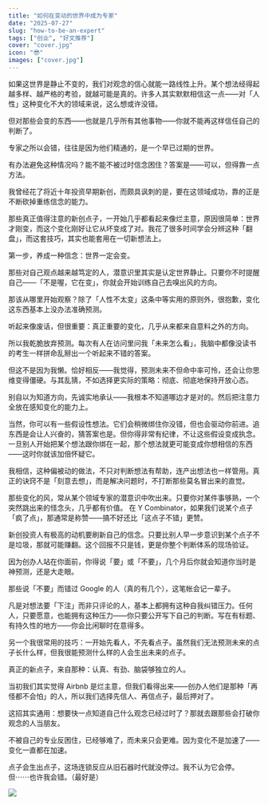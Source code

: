 ```yaml
---
title: "如何在变动的世界中成为专家"
date: "2025-07-27"
slug: "how-to-be-an-expert"
tags: ["创业", "好文推荐"]
cover: "cover.jpg"
icon: "😎"
images: ["cover.jpg"]
---
```

如果这世界是静止不变的，我们对观念的信心就能一路线性上升。某个想法经得起越多样、越严格的考验，就越可能是真的。许多人其实默默相信这一点——对「人性」这种变化不大的领域来说，这么想或许没错。



但对那些会变的东西——也就是几乎所有其他事物——你就不能再这样信任自己的判断了。



专家之所以会错，往往是因为他们精通的，是一个早已过期的世界。



有办法避免这种情况吗？能不能不被过时信念困住？答案是——可以，但得靠一点方法。



我曾经花了将近十年投资早期新创，而颇具讽刺的是，要在这领域成功，靠的正是不断砍掉重练信念的能力。



那些真正值得注意的新创点子，一开始几乎都看起来像烂主意，原因很简单：世界才刚变，而这个变化刚好让它从坏变成了对。我花了很多时间学会分辨这种「翻盘」，而这套技巧，其实也能套用在一切新想法上。



第一步，养成一种信念：世界一定会变。



那些对自己观点越来越笃定的人，潜意识里其实是认定世界静止。只要你不时提醒自己——「不是喔，它在变」，你就会开始训练自己去嗅出风的方向。



那该从哪里开始观察？除了「人性不太变」这条中等实用的原则外，很抱歉，变化这东西基本上没办法准确预测。



听起来像废话，但很重要：真正重要的变化，几乎从来都来自意料之外的方向。



所以我乾脆放弃预测。每次有人在访问里问我「未来怎么看」，我脑中都像没读书的考生一样拼命乱掰出一个听起来不错的答案。



但这不是因为我懒。恰好相反——我觉得，预测未来不但命中率可怜，还会让你思维变得僵硬。与其乱猜，不如选择更实际的策略：彻底、彻底地保持开放心态。



别自以为知道方向，先诚实地承认——我根本不知道哪边才是对的。然后把注意力全放在感知变化的能力上。



当然，你可以有一些假设性想法。它们会稍微绑住你没错，但也会驱动你前进。追东西是会让人兴奋的，猜答案也是。但你得非常有纪律，不让这些假设变成执念。
一旦别人开始把某个想法跟你绑在一起，那个想法就更可能变成你想相信的东西——这时你就该加倍怀疑它。



我相信，这种偏被动的做法，不只对判断想法有帮助，连产出想法也一样管用。真正的诀窍不是「刻意去想」，而是解决问题时，不打断那些莫名冒出来的直觉。



那些变化的风，常从某个领域专家的潜意识中吹出来。只要你对某件事够熟，一个突然跳出来的怪念头，几乎都有价值。
在 Y Combinator，如果我们说某个点子「疯了点」，那通常是称赞——搞不好还比「这点子不错」更赞。



新创投资人有极高的动机要刷新自己的信念。只要比别人早一步意识到某个点子不是垃圾，那就可能赚翻。这个回报不只是钱，更是你整个判断体系的现场验证。



因为创办人站在你面前，你得说「要」或「不要」，几个月后你就会知道你当时是神预测，还是大走眼。



那些说「不要」而错过 Google 的人（真的有几个），这笔帐会记一辈子。



凡是对想法要「下注」而非只评论的人，基本上都拥有这种自我纠错压力。任何人，只要愿意，也能拥有这种压力——你只要公开写下自己的判断。写在有标题、有持久性的地方——你会比闲聊时在意得多。



另一个我很常用的技巧：一开始先看人，不先看点子。虽然我们无法预测未来的点子长什么样，但我很能预测什么样的人会生出未来的点子。



真正的新点子，来自那种：认真、有劲、脑袋够独立的人。



当初我们其实觉得 Airbnb 是烂主意，但我们看得出来——创办人他们是那种「再怪都不会怕」的人，所以我们选择先信人、再信点子，最后押对了。



这招其实通用：想要快一点知道自己什么观念已经过时了？那就去跟那些会打破你观念的人当朋友。



不被自己的专业反困住，已经够难了，而未来只会更难。因为变化不是加速了——变化一直都在加速。



点子会生出点子，这场连锁反应从旧石器时代就没停过。我不认为它会停。
但⋯⋯也许我会错。（最好是）




![](https://prod-files-secure.s3.us-west-2.amazonaws.com/112d0858-5090-4d34-a606-b75eb8d65fd2/46476355-9cf3-4e99-9b7a-3531bc426380/1000202064.png?X-Amz-Algorithm=AWS4-HMAC-SHA256&X-Amz-Content-Sha256=UNSIGNED-PAYLOAD&X-Amz-Credential=ASIAZI2LB466XBNP4L36%2F20251029%2Fus-west-2%2Fs3%2Faws4_request&X-Amz-Date=20251029T101533Z&X-Amz-Expires=3600&X-Amz-Security-Token=IQoJb3JpZ2luX2VjEBoaCXVzLXdlc3QtMiJHMEUCIG1OcZC2ocUqJYEkFqVRLSx8f72Ip6Cr1b5%2Be%2F9A4pw3AiEAte3d3bZNrF3Fs9e67%2B5zoJiIGj9KTd%2B%2Ft2vodgU3zQQqiAQI0%2F%2F%2F%2F%2F%2F%2F%2F%2F%2F%2FARAAGgw2Mzc0MjMxODM4MDUiDKcIZephQKi10lNPXircA7mJG6wCRFCE2ATQ1luEyUH0kHMdXomHxs6xW9FofygjQ6XFFpvpraOx%2FjIDMaj7C9pa8O78FAfP7sJSeo3E6ZIMTauQGr2VOCc%2FED6GD29bygLiUrTomUd%2BQ9%2B%2BzTQMzP8Y2VAIuPDK6qE35m57Zxyo%2BF4kAOuz6HKEBjCOdpaLa2qoAGSIjSTKF0NWW6sRBM7hjOQ3ybpVRS87vCCQ6qhCLbEgPRRqQtYuYRpWLvSkktoPy7yF184vSyCPXfFbDjg9V%2F1sOJCpoMo0%2Br733rOTLrIIj3pvZa8%2BPq7voGy2UmD2NybgnVSWCSGHrThftd%2FePwxshXrtyqYahPW3ivPJ5AMNoV0c7yUZFEgaTKrHDl3zpYY7QQ6WCBwG8TyXX3uZsdwboYSCm68sCJE3m2rhg8JuX0ZzxpP6CIJ43miTzs2tFlzA6MqfKGWRvf36Ls1OyiPfZl%2FUGo6l7krFo613114I3XjaCV6RlAdRKQoMOrP59l8zKOKTpBYuH7eqfDyet%2FKURjtfYV0jVlxRFgdzEYixdPUUPF2XK4LZE6GP2uY7iWty94ryJQldxOaD2WfIF1ikhJWiJPW6%2B0OySCU9XtWdWFRgiFp1GaehsNG2Yk29XNsBiZUBWox5MLjJh8gGOqUBtLnoBdw3SeQ8ZnKhLEnP%2Bsrt31pdichxaxo4stAemzu4Jbz2AWi1SSkt6JUmNkf3XPxNkIjFm%2B5HkubTVVC%2BjTW%2F66b67pYoZeXSRXHsXdnE%2Fhm2QVLUA7w8llupMNm7g1GSIgqGQABZXSMpK9Cj72Y6MLcmVwOmaRGXM4u12uaBUvU0pNedIT6zXMRFlB75g%2BVfCA9jGPYCVtJA6afBPTU2z8S7&X-Amz-Signature=90ea3fc0d314f4cba5444ac10f4746b3af4c284198c08dafce0b9730a89e80a9&X-Amz-SignedHeaders=host&x-amz-checksum-mode=ENABLED&x-id=GetObject)

